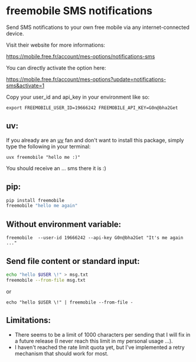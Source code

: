 # freemobile SMS notifications

Send SMS notifications to your own free mobile via any internet-connected device.

Visit their website for more informations:

https://mobile.free.fr/account/mes-options/notifications-sms

You can directly activate the option here: 

https://mobile.free.fr/account/mes-options?update=notifications-sms&activate=1

Copy your user_id and api_key in your environment like so:


`export FREEMOBILE_USER_ID=19666242 FREEMOBILE_API_KEY=G0n@bha2Get`

## uv:

If you already are an [uv](https://docs.astral.sh/uv/guides/install-python/) fan and don't want to install this package, simply type the following in your terminal:

`uvx freemobile "hello me :)"`

You should receive an ... sms there it is :)

## pip:

``` bash
pip install freemobile
freemobile "hello me again"
```

## Without environment variable:

`freemobile  --user-id 19666242 --api-key G0n@bha2Get "It's me again ..."`

## Send file content or standard input:

``` bash
echo "hello $USER \!" > msg.txt
freemobile --from-file msg.txt
```
or

`echo "hello $USER \!" | freemobile --from-file -`

## Limitations:

- There seems to be a limit of 1000 characters per sending that I will fix in a future release (I never reach this limit in my personal usage ...).
- I haven't reached the rate limit quota yet, but I've implemented a retry mechanism that should work for most.
